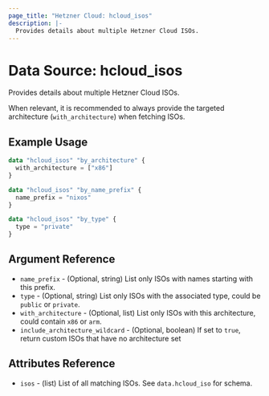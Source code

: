 ```yaml
---
page_title: "Hetzner Cloud: hcloud_isos"
description: |-
  Provides details about multiple Hetzner Cloud ISOs.
---
```


# Data Source: hcloud_isos

Provides details about multiple Hetzner Cloud ISOs.

When relevant, it is recommended to always provide the targeted architecture
(`with_architecture`) when fetching ISOs.

## Example Usage

```terraform
data "hcloud_isos" "by_architecture" {
  with_architecture = ["x86"]
}

data "hcloud_isos" "by_name_prefix" {
  name_prefix = "nixos"
}

data "hcloud_isos" "by_type" {
  type = "private"
}
```

## Argument Reference

- `name_prefix` - (Optional, string) List only ISOs with names starting with this prefix.
- `type` - (Optional, string) List only ISOs with the associated type, could be `public` or `private`.
- `with_architecture` - (Optional, list) List only ISOs with this architecture, could contain `x86` or `arm`.
- `include_architecture_wildcard` - (Optional, boolean) If set to `true`, return custom ISOs that have no architecture set

## Attributes Reference

- `isos` - (list) List of all matching ISOs. See `data.hcloud_iso` for schema.

